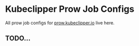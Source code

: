 # Kubeclipper Prow Job Configs
All prow job configs for [prow.kubeclipper.io](https://prow.kubesphere.io) live here.

## TODO...
